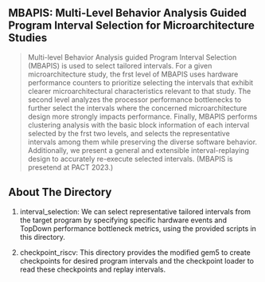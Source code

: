 ## MBAPIS: Multi-Level Behavior Analysis Guided Program Interval Selection for Microarchitecture Studies

> Multi-level Behavior Analysis guided Program Interval Selection (MBAPIS) is used to select tailored intervals. For a given microarchitecture study, the frst level of MBAPIS uses hardware performance counters to prioritize selecting the intervals that exhibit clearer microarchitectural characteristics relevant to that study. The second level analyzes the processor performance bottlenecks to further select the intervals where the concerned microarchitecture design more strongly impacts performance. Finally, MBAPIS performs clustering analysis with the basic block information of each interval selected by the frst two levels, and selects the representative intervals among them while preserving the diverse software behavior. Additionally, we present a general and extensible interval-replaying design to accurately re-execute selected intervals. (MBAPIS is presetend at PACT 2023.)

## About The Directory
1. interval_selection: We can select representative tailored intervals from the target program by specifying specific hardware events and TopDown performance bottleneck metrics, using the provided scripts in this directory.

2. checkpoint_riscv: This directory provides the modified gem5 to create checkpoints for desired program intervals and the checkpoint loader to read these checkpoints and replay intervals.
